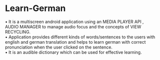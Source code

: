 # Learn-German
• It is a multiscreen android application using an MEDIA PLAYER API , AUDIO MANAGER to manage audio focus and the concepts of VIEW RECYCLING.<br />• Application provides different kinds of words/sentences to the users with english and german translation and helps to learn german with correct pronunciation when the user clicked on the sentence.<br />• It is an audible dictionary which can be used for effective learning.

